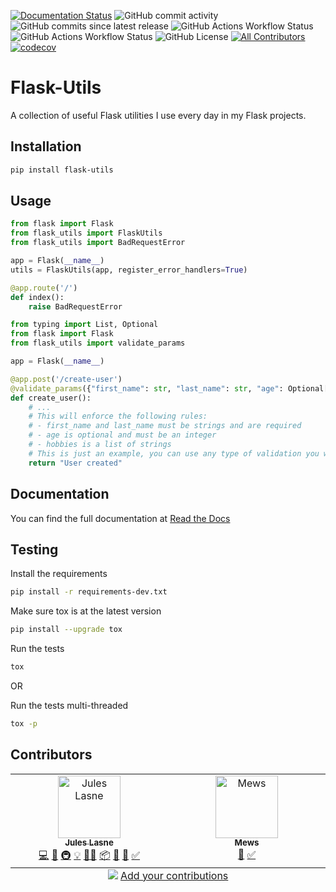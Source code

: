 [![Documentation Status](https://readthedocs.org/projects/flask-utils/badge/?version=latest)](https://flask-utils.readthedocs.io/en/latest/?badge=latest)
![GitHub commit activity](https://img.shields.io/github/commit-activity/m/Seluj78/flask-utils)
![GitHub commits since latest release](https://img.shields.io/github/commits-since/seluj78/flask-utils/latest)
![GitHub Actions Workflow Status](https://img.shields.io/github/actions/workflow/status/seluj78/flask-utils/tests.yml?label=tests)
![GitHub Actions Workflow Status](https://img.shields.io/github/actions/workflow/status/seluj78/flask-utils/linting.yml?label=linting)
![GitHub License](https://img.shields.io/github/license/seluj78/flask-utils)
[![All Contributors](https://img.shields.io/github/all-contributors/seluj78/flask-utils?color=ee8449&style=flat-square)](#contributors)
[![codecov](https://codecov.io/gh/Seluj78/flask-utils/graph/badge.svg?token=ChUOweAp4b)](https://codecov.io/gh/Seluj78/flask-utils)

[//]: # (TODO: Uncomment when flask-utils had been freed from pypi)
[//]: # (![PyPI - Downloads]&#40;https://img.shields.io/pypi/dm/flask-utils&#41;)
[//]: # (![PyPI - Implementation]&#40;https://img.shields.io/pypi/implementation/flask-utils&#41;)
[//]: # (![PyPI - Python Version]&#40;https://img.shields.io/pypi/pyversions/flask-utils&#41;)
[//]: # (![PyPI - Versions from Framework Classifiers]&#40;https://img.shields.io/pypi/frameworkversions/:frameworkName/flask-utils&#41;)
[//]: # (![PyPI - Wheel]&#40;https://img.shields.io/pypi/wheel/flask-utils&#41;)
[//]: # (![PyPI - Version]&#40;https://img.shields.io/pypi/v/flask-utils&#41;)

# Flask-Utils

A collection of useful Flask utilities I use every day in my Flask projects.

## Installation

```bash
pip install flask-utils
```

## Usage

```python
from flask import Flask
from flask_utils import FlaskUtils
from flask_utils import BadRequestError

app = Flask(__name__)
utils = FlaskUtils(app, register_error_handlers=True)

@app.route('/')
def index():
    raise BadRequestError
```

```python
from typing import List, Optional
from flask import Flask
from flask_utils import validate_params

app = Flask(__name__)

@app.post('/create-user')
@validate_params({"first_name": str, "last_name": str, "age": Optional[int], "hobbies": List[str]})
def create_user():
    # ...
    # This will enforce the following rules:
    # - first_name and last_name must be strings and are required
    # - age is optional and must be an integer
    # - hobbies is a list of strings
    # This is just an example, you can use any type of validation you want
    return "User created"
```

## Documentation

You can find the full documentation at [Read the Docs](https://flask-utils.readthedocs.io/en/latest/)

## Testing

Install the requirements
```bash
pip install -r requirements-dev.txt
```

Make sure tox is at the latest version
```bash
pip install --upgrade tox
```

Run the tests
```bash
tox
```

OR

Run the tests multi-threaded
```bash
tox -p
```


## Contributors

<!-- ALL-CONTRIBUTORS-LIST:START - Do not remove or modify this section -->
<!-- prettier-ignore-start -->
<!-- markdownlint-disable -->
<table>
  <tbody>
    <tr>
      <td align="center" valign="top" width="14.28%"><a href="https://juleslasne.com"><img src="https://avatars.githubusercontent.com/u/4641317?v=4?s=100" width="100px;" alt="Jules Lasne"/><br /><sub><b>Jules Lasne</b></sub></a><br /><a href="#code-Seluj78" title="Code">💻</a> <a href="#doc-Seluj78" title="Documentation">📖</a> <a href="#infra-Seluj78" title="Infrastructure (Hosting, Build-Tools, etc)">🚇</a> <a href="#example-Seluj78" title="Examples">💡</a> <a href="#mentoring-Seluj78" title="Mentoring">🧑‍🏫</a> <a href="#platform-Seluj78" title="Packaging/porting to new platform">📦</a> <a href="#projectManagement-Seluj78" title="Project Management">📆</a> <a href="#review-Seluj78" title="Reviewed Pull Requests">👀</a> <a href="#tutorial-Seluj78" title="Tutorials">✅</a></td>
      <td align="center" valign="top" width="14.28%"><a href="https://github.com/Mews"><img src="https://avatars.githubusercontent.com/u/60406199?v=4?s=100" width="100px;" alt="Mews"/><br /><sub><b>Mews</b></sub></a><br /><a href="#doc-Mews" title="Documentation">📖</a> <a href="#tutorial-Mews" title="Tutorials">✅</a></td>
    </tr>
  </tbody>
  <tfoot>
    <tr>
      <td align="center" size="13px" colspan="7">
        <img src="https://raw.githubusercontent.com/all-contributors/all-contributors-cli/1b8533af435da9854653492b1327a23a4dbd0a10/assets/logo-small.svg">
          <a href="https://all-contributors.js.org/docs/en/bot/usage">Add your contributions</a>
        </img>
      </td>
    </tr>
  </tfoot>
</table>

<!-- markdownlint-restore -->
<!-- prettier-ignore-end -->

<!-- ALL-CONTRIBUTORS-LIST:END -->
